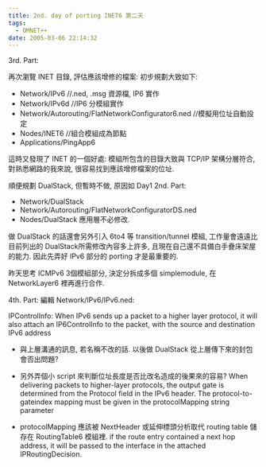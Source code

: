 ```yaml
---
title: 2nd. day of porting INET6 第二天
tags:
  - OMNET++
date: 2005-03-06 22:14:32
---
```


3rd. Part:

再次瀏覽 INET 目錄, 評估應該增修的檔案:
初步規劃大致如下:

+ Network/IPv6     //.ned, .msg 資源檔, IP6 實作
+ Network/IPv6d  //IP6 分模組實作
+ Network/Autorouting/FlatNetworkConfigurator6.ned  //模擬用位址自動設定
+ Nodes/INET6     //組合模組成為節點
+ Applications/PingApp6

這時又發現了 INET 的一個好處: 模組所包含的目錄大致與 TCP/IP 架構分層符合,
對熟悉網路的我來說, 很容易找到應該增修檔案的位址.

順便規劃 DualStack, 但暫時不做, 原因如 Day1 2nd. Part:
+ Network/DualStack
+ Network/Autorouting/FlatNetworkConfiguratorDS.ned
+ Nodes/DualStack
應用層不必修改.

做 DualStack 的話還會另外引入 6to4 等 transition/tunnel 模組,
工作量會遠遠比目前列出的 DualStack所需修改內容多上許多,
且現在自己還不具備白手疊床架屋的能力.
因此先弄好 IPv6 部分的 porting 才是最重要的.

昨天思考 ICMPv6 3個模組部分, 決定分拆成多個 simplemodule,
在 NetworkLayer6 裡再進行合作.

4th. Part:
編輯 Network/IPv6/IPv6.ned:

IPControlInfo:
When IPv6 sends up a packet to a higher layer protocol, it will also attach an IP6ControlInfo to the packet, with the source and destination IPv6 address

*   與上層溝通的訊息, 若名稱不改的話. 以後做 DualStack 從上層傳下來的封包會否出問題?
*   另外弄個小 script 來判斷位址長度是否比改名造成的後果來的容易?
When delivering packets to higher-layer protocols, the output gate is determined from the Protocol field in the IPv6 header. The protocol-to-gateindex mapping must be given in the protocolMapping string parameter

*   protocolMapping 應該被 NextHeader 或延伸標頭分析取代
routing table 儲存在 RoutingTable6 模組裡.
if the route entry contained a next hop address, it will be passed to the interface in the attached IPRoutingDecision.